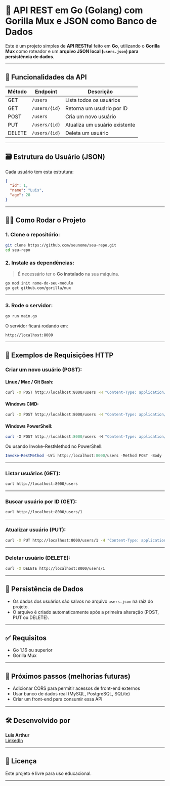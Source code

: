 
# 🐹 API REST em Go (Golang) com Gorilla Mux e JSON como Banco de Dados

Este é um projeto simples de **API RESTful** feito em **Go**, utilizando o **Gorilla Mux** como roteador e um **arquivo JSON local (`users.json`) para persistência de dados**.

---

## 🚀 Funcionalidades da API

| Método | Endpoint         | Descrição                    |
|--------|------------------|------------------------------|
| GET    | `/users`         | Lista todos os usuários       |
| GET    | `/users/{id}`    | Retorna um usuário por ID     |
| POST   | `/users`         | Cria um novo usuário          |
| PUT    | `/users/{id}`    | Atualiza um usuário existente |
| DELETE | `/users/{id}`    | Deleta um usuário             |

---

## 🗃️ Estrutura do Usuário (JSON)

Cada usuário tem esta estrutura:

```json
{
  "id": 1,
  "name": "Luis",
  "age": 28
}
```

---

## 🧑‍💻 Como Rodar o Projeto

### 1. Clone o repositório:

```bash
git clone https://github.com/seunome/seu-repo.git
cd seu-repo
```

### 2. Instale as dependências:

> É necessário ter o **Go instalado** na sua máquina.

```bash
go mod init nome-do-seu-modulo
go get github.com/gorilla/mux
```

---

### 3. Rode o servidor:

```bash
go run main.go
```

O servidor ficará rodando em:

```
http://localhost:8000
```

---

## 🧪 Exemplos de Requisições HTTP

### Criar um novo usuário (POST):

#### Linux / Mac / Git Bash:

```bash
curl -X POST http://localhost:8000/users -H "Content-Type: application/json" -d '{"name":"Luis","age":28}'
```

#### Windows CMD:

```bash
curl -X POST http://localhost:8000/users -H "Content-Type: application/json" -d "{\"name\":\"Luis\",\"age\":28}"
```

#### Windows PowerShell:

```powershell
curl -X POST http://localhost:8000/users -H "Content-Type: application/json" -Body '{"name":"Luis","age":28}' -ContentType "application/json"
```

Ou usando Invoke-RestMethod no PowerShell:

```powershell
Invoke-RestMethod -Uri http://localhost:8000/users -Method POST -Body '{"name":"Luis","age":28}' -ContentType "application/json"
```

---

### Listar usuários (GET):

```bash
curl http://localhost:8000/users
```

---

### Buscar usuário por ID (GET):

```bash
curl http://localhost:8000/users/1
```

---

### Atualizar usuário (PUT):

```bash
curl -X PUT http://localhost:8000/users/1 -H "Content-Type: application/json" -d '{"name":"Luis Updated","age":29}'
```

---

### Deletar usuário (DELETE):

```bash
curl -X DELETE http://localhost:8000/users/1
```

---

## 💾 Persistência de Dados

- Os dados dos usuários são salvos no arquivo `users.json` na raiz do projeto.
- O arquivo é criado automaticamente após a primeira alteração (POST, PUT ou DELETE).

---

## ✅ Requisitos

- Go 1.16 ou superior
- Gorilla Mux

---

## 📌 Próximos passos (melhorias futuras)

- Adicionar CORS para permitir acessos de front-end externos
- Usar banco de dados real (MySQL, PostgreSQL, SQLite)
- Criar um front-end para consumir essa API

---

## 🛠️ Desenvolvido por
**Luis Arthur**  
[LinkedIn](https://www.linkedin.com/in/luisarthurrib/)

---

## 📝 Licença

Este projeto é livre para uso educacional.

---
